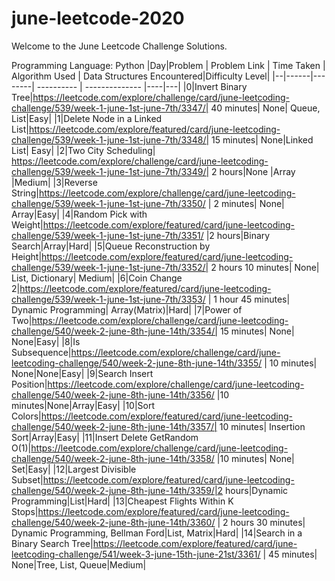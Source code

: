 # june-leetcode-2020

Welcome to the June Leetcode Challenge Solutions.

Programming Language: Python
|Day|Problem | Problem Link | Time Taken | Algorithm Used | Data Structures Encountered|Difficulty Level|
|--|------|--------| ---------- | -------------- |----|---|
|0|Invert Binary Tree|https://leetcode.com/explore/challenge/card/june-leetcoding-challenge/539/week-1-june-1st-june-7th/3347/| 40 minutes| None| Queue, List|Easy|
|1|Delete Node in a Linked List|https://leetcode.com/explore/featured/card/june-leetcoding-challenge/539/week-1-june-1st-june-7th/3348/| 15 minutes| None|Linked List| Easy|
|2|Two City Scheduling| https://leetcode.com/explore/challenge/card/june-leetcoding-challenge/539/week-1-june-1st-june-7th/3349/| 2 hours|None |Array |Medium|
|3|Reverse String|https://leetcode.com/explore/challenge/card/june-leetcoding-challenge/539/week-1-june-1st-june-7th/3350/ | 2 minutes| None| Array|Easy|
|4|Random Pick with Weight|https://leetcode.com/explore/featured/card/june-leetcoding-challenge/539/week-1-june-1st-june-7th/3351/ |2 hours|Binary Search|Array|Hard|
|5|Queue Reconstruction by Height|https://leetcode.com/explore/featured/card/june-leetcoding-challenge/539/week-1-june-1st-june-7th/3352/| 2 hours 10 minutes| None| List, Dictionary| Medium|
|6|Coin Change 2|https://leetcode.com/explore/featured/card/june-leetcoding-challenge/539/week-1-june-1st-june-7th/3353/ | 1 hour 45 minutes| Dynamic Programming| Array(Matrix)|Hard|
|7|Power of Two|https://leetcode.com/explore/challenge/card/june-leetcoding-challenge/540/week-2-june-8th-june-14th/3354/| 15 minutes| None| None|Easy|
|8|Is Subsequence|https://leetcode.com/explore/challenge/card/june-leetcoding-challenge/540/week-2-june-8th-june-14th/3355/ | 10 minutes| None|None|Easy|
|9|Search Insert Position|https://leetcode.com/explore/challenge/card/june-leetcoding-challenge/540/week-2-june-8th-june-14th/3356/ |10 minutes|None|Array|Easy|
|10|Sort Colors|https://leetcode.com/explore/featured/card/june-leetcoding-challenge/540/week-2-june-8th-june-14th/3357/| 10 minutes| Insertion Sort|Array|Easy|
|11|Insert Delete GetRandom O(1)|https://leetcode.com/explore/challenge/card/june-leetcoding-challenge/540/week-2-june-8th-june-14th/3358/ |10 minutes| None| Set|Easy|
|12|Largest Divisible Subset|https://leetcode.com/explore/featured/card/june-leetcoding-challenge/540/week-2-june-8th-june-14th/3359/|2 hours|Dynamic Programming|List|Hard|
|13|Cheapest Flights Within K Stops|https://leetcode.com/explore/featured/card/june-leetcoding-challenge/540/week-2-june-8th-june-14th/3360/ | 2 hours 30 minutes| Dynamic Programming, Bellman Ford|List, Matrix|Hard|
|14|Search in a Binary Search Tree|https://leetcode.com/explore/featured/card/june-leetcoding-challenge/541/week-3-june-15th-june-21st/3361/ | 45 minutes| None|Tree, List, Queue|Medium|
